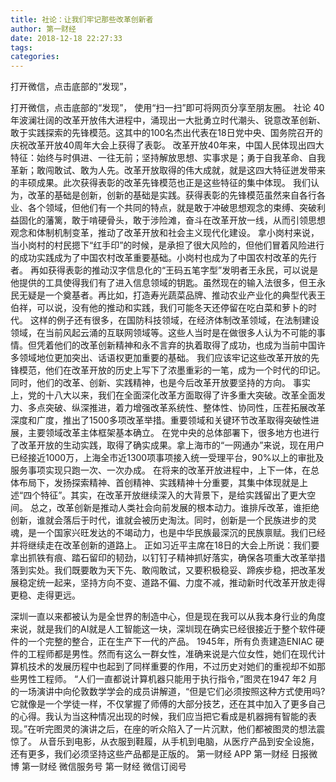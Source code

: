 ```yaml
---
title: 社论：让我们牢记那些改革创新者
author: 第一财经
date: 2018-12-18 22:27:33
tags: 
categories: 
---
```

打开微信，点击底部的“发现”，
<!-- more -->
打开微信，点击底部的“发现”，
使用“扫一扫”即可将网页分享至朋友圈。
社论
40年波澜壮阔的改革开放伟大进程中，涌现出一大批勇立时代潮头、锐意改革创新、敢于实践探索的先锋模范。这其中的100名杰出代表在18日党中央、国务院召开的庆祝改革开放40周年大会上获得了表彰。
改革开放40年来，中国人民体现出四大特征：始终与时俱进、一往无前；坚持解放思想、实事求是；勇于自我革命、自我革新；敢闯敢试、敢为人先。改革开放取得的伟大成就，就是这四大特征迸发带来的丰硕成果。此次获得表彰的改革先锋模范也正是这些特征的集中体现。
我们认为，改革的基础是创新，创新的基础是实践。获得表彰的先锋模范虽然来自各行各业、各个领域，但他们有一个共同的特点，就是敢于冲破思想观念的束缚、突破利益固化的藩篱，敢于啃硬骨头，敢于涉险滩，奋斗在改革开放一线，从而引领思想观念和体制机制变革，推动了改革开放和社会主义现代化建设。
拿小岗村来说，当小岗村的村民摁下“红手印”的时候，是承担了很大风险的，但他们冒着风险进行的成功实践成为了中国农村改革重要基础。小岗村也成为了中国农村改革的先行者。
再如获得表彰的推动汉字信息化的“王码五笔字型”发明者王永民，可以说是他提供的工具使得我们有了进入信息领域的钥匙。虽然现在的输入法很多，但王永民无疑是一个奠基者。再比如，打造寿光蔬菜品牌、推动农业产业化的典型代表王伯祥，可以说，没有他的推动和实践，我们可能冬天还停留在吃白菜和萝卜的时代。
这样的例子还有很多，在国防科技领域，在经济体制改革领域，在法制建设领域，在当前风起云涌的互联网领域等。这些人当时是在做很多人认为不可能的事情。但凭着他们的改革创新精神和永不言弃的执着取得了成功，也成为当前中国许多领域地位更加突出、话语权更加重要的基础。
我们应该牢记这些改革开放的先锋模范，他们在改革开放的历史上写下了浓墨重彩的一笔，成为一个时代的印记。同时，他们的改革、创新、实践精神，也是今后改革开放要坚持的方向。
事实上，党的十八大以来，我们在全面深化改革方面取得了许多重大突破。改革全面发力、多点突破、纵深推进，着力增强改革系统性、整体性、协同性，压茬拓展改革深度和广度，推出了1500多项改革举措。重要领域和关键环节改革取得突破性进展，主要领域改革主体框架基本确立。
在党中央的总体部署下，很多地方也进行了改革开放的生动实践，取得了确实成果。拿上海市的“一网通办”来说，现在用户已经接近1000万，上海全市近1300项事项接入统一受理平台，90%以上的审批及服务事项实现只跑一次、一次办成。
在将来的改革开放进程中，上下一体，在总体布局下，发扬探索精神、首创精神、实践精神十分重要，其集中体现就是上述“四个特征”。其实，在改革开放继续深入的大背景下，是给实践留出了更大空间。
总之，改革创新是推动人类社会向前发展的根本动力。谁排斥改革，谁拒绝创新，谁就会落后于时代，谁就会被历史淘汰。同时，创新是一个民族进步的灵魂，是一个国家兴旺发达的不竭动力，也是中华民族最深沉的民族禀赋。我们已经并将继续走在改革创新的道路上。
正如习近平主席在18日的大会上所说：我们要拿出抓铁有痕、踏石留印的韧劲，以钉钉子精神抓好落实，确保各项重大改革举措落到实处。我们既要敢为天下先、敢闯敢试，又要积极稳妥、蹄疾步稳，把改革发展稳定统一起来，坚持方向不变、道路不偏、力度不减，推动新时代改革开放走得更稳、走得更远。
 
 
深圳一直以来都被认为是全世界的制造中心，但是现在我可以从我本身行业的角度来说，就是我们的AI就是人工智能这一块，深圳现在确实已经很接近于整个软件硬件的一个完整的整合，正在生产下一代的产品。
1945年，所有负责建造ENIAC 硬件的工程师都是男性。然而有这么一群女性，准确来说是六位女性，她们在现代计算机技术的发展历程中也起到了同样重要的作用，不过历史对她们的重视却不如那些男性工程师。
“人们一直都说计算机器只能用于执行指令，”图灵在1947 年2 月的一场演讲中向伦敦数学学会的成员讲解道，“但是它们必须按照这种方式使用吗?它就像是一个学徒一样，不仅掌握了师傅的大部分技艺，还在其中加入了更多自己的心得。我认为当这种情况出现的时候，我们应当把它看成是机器拥有智能的表现。”在听完图灵的演讲之后，在座的听众陷入了一片沉默，他们都被图灵的想法震惊了。
从音乐到电影，从衣服到鞋履，从手机到电脑，从医疗产品到安全设施，还有更多，我们必须坚持这些产品都是正版的。
第一财经
APP
第一财经
日报微博
第一财经
微信服务号
第一财经
微信订阅号
